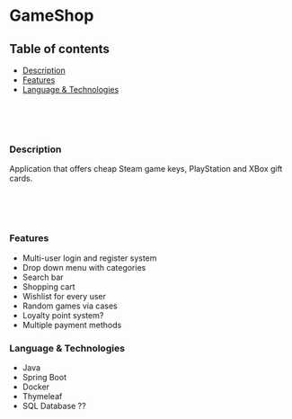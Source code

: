 # GameShop

## Table of contents

- [Description](#Description)
- [Features](#Features)
- [Language & Technologies](#Language&Technologies)

<br />
<br />
<br />

<a name="Description"/>

### Description

Application that offers cheap Steam game keys, PlayStation and XBox gift cards.


<br />
<br />
<br />

<a name="Features"/>

### Features

- Multi-user login and register system
- Drop down menu with categories
- Search bar
- Shopping cart
- Wishlist for every user
- Random games via cases
- Loyalty point system?
- Multiple payment methods

<a name="Language&Technologies"/>

### Language & Technologies

- Java
- Spring Boot
- Docker
- Thymeleaf
- SQL Database ??

